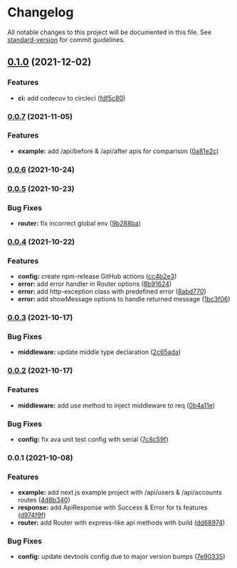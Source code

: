 # Changelog

All notable changes to this project will be documented in this file. See [standard-version](https://github.com/conventional-changelog/standard-version) for commit guidelines.

## [0.1.0](https://github.com/Howard86/next-api-handler/compare/v0.0.7...v0.1.0) (2021-12-02)

### Features

* **ci:** add codecov to circleci ([fdf5c80](https://github.com/Howard86/next-api-handler/commit/fdf5c80a6389f062af3287e7adcfd1b8f731d6f1))

### [0.0.7](https://github.com/Howard86/next-api-handler/compare/v0.0.6...v0.0.7) (2021-11-05)


### Features

* **example:** add /api/before & /api/after apis for comparison ([0a81e2c](https://github.com/Howard86/next-api-handler/commit/0a81e2c25456db2aded39d6bce8e7c4405364e92))

### [0.0.6](https://github.com/Howard86/next-api-handler/compare/v0.0.5...v0.0.6) (2021-10-24)

### [0.0.5](https://github.com/Howard86/next-api-handler/compare/v0.0.4...v0.0.5) (2021-10-23)


### Bug Fixes

* **router:** fix incorrect global env ([9b288ba](https://github.com/Howard86/next-api-handler/commit/9b288baa8338c1c64d2fd06059eb231c069184b7))

### [0.0.4](https://github.com/Howard86/next-api-handler/compare/v0.0.3...v0.0.4) (2021-10-22)


### Features

* **config:** create npm-release GitHub actions ([cc4b2e3](https://github.com/Howard86/next-api-handler/commit/cc4b2e34b0b331df084115c2350dcaaafde6c6c0))
* **error:** add error handler in Router options ([8b91624](https://github.com/Howard86/next-api-handler/commit/8b916244750183a01b4e7da3cf050802f2e2cfdb))
* **error:** add http-exception class with predefined error ([8abd770](https://github.com/Howard86/next-api-handler/commit/8abd7704fc0c2dd8a1065564db93226ce6cff42f))
* **error:** add showMessage options to handle returned message ([1bc3f06](https://github.com/Howard86/next-api-handler/commit/1bc3f065273f94c20a191eeefd2bd03db8635ef1))

### [0.0.3](https://github.com/Howard86/next-api-handler/compare/v0.0.2...v0.0.3) (2021-10-17)


### Bug Fixes

* **middleware:** update middle type declaration ([2c65ada](https://github.com/Howard86/next-api-handler/commit/2c65adade6ca42396afad821a3a5ddaf30fbc33d))

### [0.0.2](https://github.com/Howard86/next-api-handler/compare/v0.0.1...v0.0.2) (2021-10-17)


### Features

* **middleware:** add use method to inject middleware to req ([0b4a11e](https://github.com/Howard86/next-api-handler/commit/0b4a11eba7748d2a0730cb8c1b5830b5165113a9))


### Bug Fixes

* **config:** fix ava unit test config with serial ([7c8c59f](https://github.com/Howard86/next-api-handler/commit/7c8c59ffc6f0bcb84bd48d9665bbc73c16dddadb))

### 0.0.1 (2021-10-08)


### Features

* **example:** add next.js example project with /api/users & /api/accounts routes ([4d8b340](https://github.com/Howard86/next-api-handler/commit/4d8b340706bff5f915fb59fe3528a9d1385ce1b8))
* **response:** add ApiResponse with Success & Error for ts features ([d974f9f](https://github.com/Howard86/next-api-handler/commit/d974f9f91a6e9923cd620c72d6d63a28337194c9))
* **router:** add Router with express-like api methods with build ([dd68974](https://github.com/Howard86/next-api-handler/commit/dd689748e4dbbb48d7199a3c9e9392ff2f9706e5))


### Bug Fixes

* **config:** update devtools config due to major version bumps ([7e90335](https://github.com/Howard86/next-api-handler/commit/7e903351ba4046a852258b64380f052ae705d77f))
